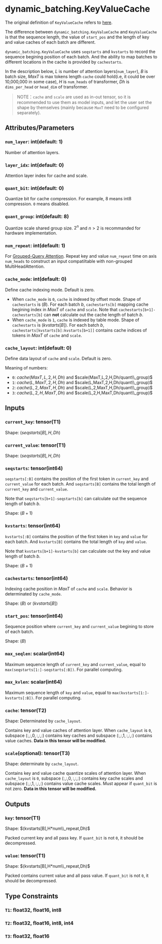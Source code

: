 # dynamic_batching.KeyValueCache

The original definition of `KeyValueCache` refers to [here](../KeyValueCache.md).

The difference between `dynamic_batching.KeyValueCache` and `KeyValueCache` is that the sequence length, the value of `start_pos` and the length of key and value caches of each batch are different. 

`dynamic_batching.KeyValueCache` uses `seqstarts` and `kvstarts` to record the sequence begining position of each batch. And the ability to map batches to different locations in the cache is provided by `cachestarts`.

In the description below, $L$ is number of attention layers(`num_layer`), $B$ is batch size, $MaxT$ is max tokens length `cache` could hold(i.e, it could be over 10,000,000 in some case), $H$ is `num_heads` of transformer, $Dh$ is `dims_per_head` or `head_dim` of transformer.

> NOTE：`cache` and `scale` are used as in-out tensor, so it is recommended to use them as model inputs, and let the user set the shape by themselves (mainly because `MaxT` need to be configured separately).

## Attributes/Parameters

### `num_layer`: int(default: 1)

Number of attention layers.

### `layer_idx`: int(default: 0)

Attention layer index for cache and scale.

### `quant_bit`: int(default: 0)

Quantize bit for cache compression. For example, 8 means int8 compression. `0` means disabled.

### `quant_group`: int(default: 8)

Quantize scale shared group size. $2^n$ and $n > 2$ is recommanded for hardware implementation.

### `num_repeat`: int(default: 1)

For [Grouped-Query Attention](https://arxiv.org/pdf/2305.13245.pdf). Repeat key and value `num_repeat` time on axis `num_heads` to construct an input compatiltable with non-grouped MultiHeadAttention.

### `cache_mode`: int(default: 0)

Define cache indexing mode. Default is zero.
- When `cache_mode` is `0`, `cache` is indexed by offset mode. Shape of `cachestarts` is $(B)$. For each batch $b$, `cachestarts[b]` mapping cache begining index in $MaxT$ of `cache` and `scale`. Note that `cachestarts[b+1]-cachestarts[b]` can **not** calculate out the cache length of batch $b$.
- When `cache_mode` is `1`, `cache` is indexed by table mode. Shape of `cachestarts` is $(kvstarts[B])$. For each batch $b$, `cachestarts[kvstarts[b]:kvstarts[b+1]]` contains cache indices of tokens in $MaxT$ of `cache` and `scale`.

### `cache_layout`: int(default: 0)

Define data layout of `cache` and `scale`. Default is zero.

Meaning of numbers:
- `0`: $cache(MaxT,L,2,H,Dh)$ and $scale(MaxT,L,2,H,Dh/quant\\_group)$
- `1`: $cache(L,MaxT,2,H,Dh)$ and $scale(L,MaxT,2,H,Dh/quant\\_group)$
- `2`: $cache(L,2,MaxT,H,Dh)$ and $scale(L,2,MaxT,H,Dh/quant\\_group)$
- `3`: $cache(L,2,H,MaxT,Dh)$ and $scale(L,2,H,MaxT,Dh/quant\\_group)$

## Inputs

### `current_key`: tensor(T1)

Shape: $(seqstarts[B],H,Dh)$

### `current_value`: tensor(T1)

Shape: $(seqstarts[B],H,Dh)$

### `seqstarts`: tensor(int64)

`seqstarts[:B]` contains the position of the first token in `current_key` and `current_value` for each batch.
And `seqstarts[B]` contains the total length of `current_key` and `current_value`.

Note that `seqstarts[b+1]-seqstarts[b]` can calculate out the sequence length of batch $b$.

Shape: $(B+1)$

### `kvstarts`: tensor(int64)

`kvstarts[:B]` contains the position of the first token in `key` and `value` for each batch.
And `kvstarts[B]` contains the total length of `key` and `value`.

Note that `kvstarts[b+1]-kvstarts[b]` can calculate out the key and value length of batch $b$.

Shape: $(B+1)$

### `cachestarts`: tensor(int64)

Indexing cache position in $MaxT$ of `cache` and `scale`. Behavior is determinated by `cache_mode`.

Shape: $(B)$ or $(kvstarts[B])$

### `start_pos`: tensor(int64)

Sequence position where `current_key` and `current_value` begining to store of each batch.

Shape: $(B)$

### `max_seqlen`: scalar(int64)

Maximum sequence length of `current_key` and `current_value`, equal to `max(seqstarts[1:]-seqstarts[:B])`. For parallel computing.

### `max_kvlen`: scalar(int64)

Maximum sequence length of `key` and `value`, equal to `max(kvstarts[1:]-kvstarts[:B])`. For parallel computing.

### `cache`: tensor(T2)

Shape: Determinated by `cache_layout`.

Contains key and value caches of attention layer. When `cache_layout` is `0`, subspace $(:,:,0,:,:,:)$ contains key caches and subspace $(:,:,1,:,:,:)$ contains value caches. **Data in this tensor will be modified.**

### `scale`(optional): tensor(T3)

Shape: determinate by `cache_layout`.

Contains key and value cache quantize scales of attention layer. When `cache_layout` is `0`, subspace $(:,:,0,:,:,:)$ contains key cache scales and subspace $(:,:,1,:,:,:)$ contains value cache scales. Must appear if `quant_bit` is not zero. **Data in this tensor will be modified.**

## Outputs

### `key`: tensor(T1)

Shape: $(kvstarts[B],H*num\\_repeat,Dh)$

Packed current key and all pass key. If `quant_bit` is not `0`, it should be decompressed.

### `value`: tensor(T1)

Shape: $(kvstarts[B],H*num\\_repeat,Dh)$

Packed contains current value and all pass value. If `quant_bit` is not `0`, it should be decompressed.

## Type Constraints

### `T1`: float32, float16, int8

### `T2`: float32, float16, int8, int4

### `T3`: float32, float16
